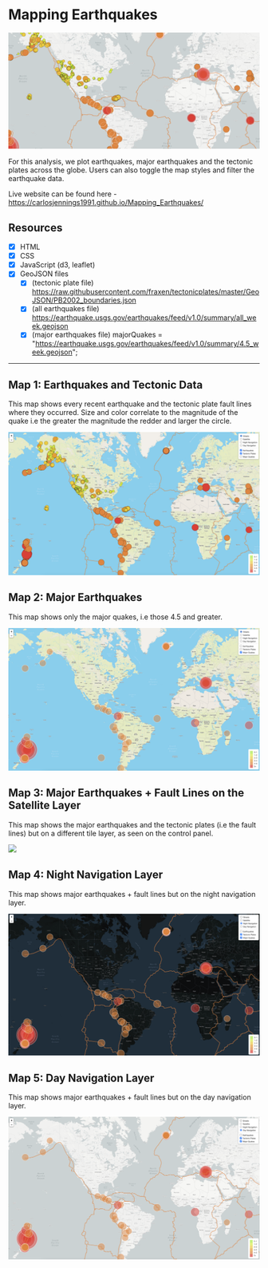 # Mapping Earthquakes

<img src="https://github.com/carlosjennings1991/Mapping_Earthquakes/blob/main/map%20screenshot.png">

For this analysis, we plot earthquakes, major earthquakes and the tectonic plates across the globe. Users can also toggle the map styles and filter the earthquake data. 

Live website can be found here - https://carlosjennings1991.github.io/Mapping_Earthquakes/

## Resources
- [x] HTML
- [x] CSS
- [x] JavaScript (d3, leaflet)
- [x] GeoJSON files 
  - [x] (tectonic plate file) https://raw.githubusercontent.com/fraxen/tectonicplates/master/GeoJSON/PB2002_boundaries.json
  - [x] (all earthquakes file) https://earthquake.usgs.gov/earthquakes/feed/v1.0/summary/all_week.geojson
  - [x] (major earthquakes file) majorQuakes = "https://earthquake.usgs.gov/earthquakes/feed/v1.0/summary/4.5_week.geojson";

___

## Map 1: Earthquakes and Tectonic Data

This map shows every recent earthquake and the tectonic plate fault lines where they occurred. Size and color correlate to the magnitude of the quake i.e the greater the magnitude the redder and larger the circle. 

<img src="https://github.com/carlosjennings1991/Mapping_Earthquakes/blob/main/map1.png">

## Map 2: Major Earthquakes

This map shows only the major quakes, i.e those 4.5 and greater. 

<img src="https://github.com/carlosjennings1991/Mapping_Earthquakes/blob/main/map2.png">

## Map 3: Major Earthquakes + Fault Lines on the Satellite Layer

This map shows the major earthquakes and the tectonic plates (i.e the fault lines) but on a different tile layer, as seen on the control panel. 

<img src="https://github.com/carlosjennings1991/Mapping_Earthquakes/blob/main/map3.png">

## Map 4: Night Navigation Layer

This map shows major earthquakes + fault lines but on the night navigation layer. 

<img src="https://github.com/carlosjennings1991/Mapping_Earthquakes/blob/main/map3_5.png">

## Map 5: Day Navigation Layer

This map shows major earthquakes + fault lines but on the day navigation layer. 

<img src="https://github.com/carlosjennings1991/Mapping_Earthquakes/blob/main/map4.png">
